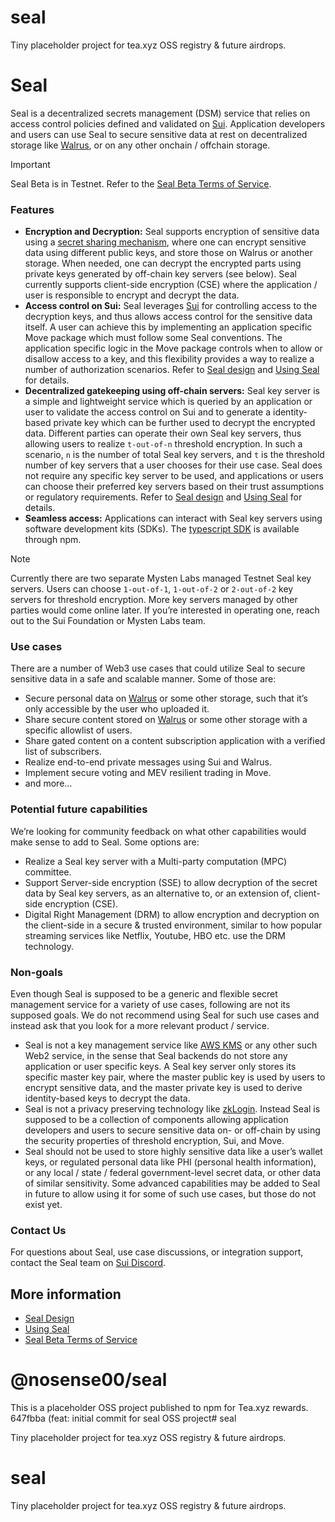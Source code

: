 # seal

Tiny placeholder project for tea.xyz OSS registry & future airdrops.

# Seal

Seal is a decentralized secrets management (DSM) service that relies on access control policies defined and validated on [Sui](https://docs.sui.io/concepts/components). Application developers and users can use Seal to secure sensitive data at rest on decentralized storage like [Walrus](https://docs.wal.app/), or on any other onchain / offchain storage.

> [!IMPORTANT]
> Seal Beta is in Testnet. Refer to the [Seal Beta Terms of Service](TermsOfService.md).

### Features

- **Encryption and Decryption:** Seal supports encryption of sensitive data using a [secret sharing mechanism](https://en.wikipedia.org/wiki/Shamir%27s_secret_sharing), where one can encrypt sensitive data using different public keys, and store those on Walrus or another storage. When needed, one can decrypt the encrypted parts using private keys generated by off-chain key servers (see below). Seal currently supports client-side encryption (CSE) where the application / user is responsible to encrypt and decrypt the data.
- **Access control on Sui:** Seal leverages [Sui](https://docs.sui.io/concepts/components) for controlling access to the decryption keys, and thus allows access control for the sensitive data itself. A user can achieve this by implementing an application specific Move package which must follow some Seal conventions. The application specific logic in the Move package controls when to allow or disallow access to a key, and this flexibility provides a way to realize a number of authorization scenarios. Refer to [Seal design](Design.md) and [Using Seal](UsingSeal.md) for details.
- **Decentralized gatekeeping using off-chain servers:** Seal key server is a simple and lightweight service which is queried by an application or user to validate the access control on Sui and to generate a identity-based private key which can be further used to decrypt the encrypted data. Different parties can operate their own Seal key servers, thus allowing users to realize `t-out-of-n` threshold encryption. In such a scenario, `n` is the number of total Seal key servers, and `t` is the threshold number of key servers that a user chooses for their use case. Seal does not require any specific key server to be used, and applications or users can choose their preferred key servers based on their trust assumptions or regulatory requirements. Refer to [Seal design](Design.md) and [Using Seal](UsingSeal.md) for details.
- **Seamless access:** Applications can interact with Seal key servers using software development kits (SDKs). The [typescript SDK](https://www.npmjs.com/package/@mysten/seal) is available through npm.

> [!NOTE]
> Currently there are two separate Mysten Labs managed Testnet Seal key servers. Users can choose `1-out-of-1`, `1-out-of-2` or `2-out-of-2` key servers for threshold encryption. More key servers managed by other parties would come online later. If you’re interested in operating one, reach out to the Sui Foundation or Mysten Labs team.

### Use cases

There are a number of Web3 use cases that could utilize Seal to secure sensitive data in a safe and scalable manner. Some of those are:

- Secure personal data on [Walrus](https://docs.wal.app/) or some other storage, such that it’s only accessible by the user who uploaded it.
- Share secure content stored on [Walrus](https://docs.wal.app/) or some other storage with a specific allowlist of users.
- Share gated content on a content subscription application with a verified list of subscribers.
- Realize end-to-end private messages using Sui and Walrus.
- Implement secure voting and MEV resilient trading in Move.
- and more…

### Potential future capabilities

We’re looking for community feedback on what other capabilities would make sense to add to Seal. Some options are:

- Realize a Seal key server with a Multi-party computation (MPC) committee.
- Support Server-side encryption (SSE) to allow decryption of the secret data by Seal key servers, as an alternative to, or an extension of, client-side encryption (CSE).
- Digital Right Management (DRM) to allow encryption and decryption on the client-side in a secure & trusted environment, similar to how popular streaming services like Netflix, Youtube, HBO etc. use the DRM technology.

### Non-goals

Even though Seal is supposed to be a generic and flexible secret management service for a variety of use cases, following are not its supposed goals. We do not recommend using Seal for such use cases and instead ask that you look for a more relevant product / service.

- Seal is not a key management service like [AWS KMS](https://aws.amazon.com/kms/) or any other such Web2 service, in the sense that Seal backends do not store any application or user specific keys. A Seal key server only stores its specific master key pair, where the master public key is used by users to encrypt sensitive data, and the master private key is used to derive identity-based keys to decrypt the data.
- Seal is not a privacy preserving technology like [zkLogin](https://docs.sui.io/concepts/cryptography/zklogin). Instead Seal is supposed to be a collection of components allowing application developers and users to secure sensitive data on- or off-chain by using the security properties of threshold encryption, Sui, and Move.
- Seal should not be used to store highly sensitive data like a user’s wallet keys, or regulated personal data like PHI (personal health information), or any local / state / federal government-level secret data, or other data of similar sensitivity. Some advanced capabilities may be added to Seal in future to allow using it for some of such use cases, but those do not exist yet.

### Contact Us

For questions about Seal, use case discussions, or integration support, contact the Seal team on [Sui Discord](https://discord.com/channels/916379725201563759/1356767654265880586).

## More information 
- [Seal Design](Design.md)
- [Using Seal](UsingSeal.md)
- [Seal Beta Terms of Service](TermsOfService.md)
# @nosense00/seal
This is a placeholder OSS project published to npm for Tea.xyz rewards.
 647fbba (feat: initial commit for seal OSS project# seal

Tiny placeholder project for tea.xyz OSS registry & future airdrops.
# seal

Tiny placeholder project for tea.xyz OSS registry & future airdrops.

